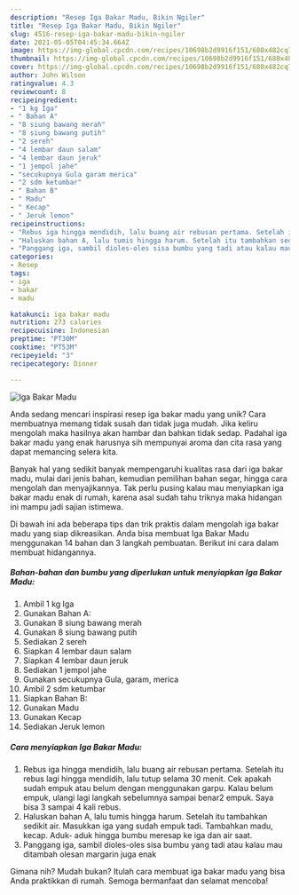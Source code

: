 ```yaml
---
description: "Resep Iga Bakar Madu, Bikin Ngiler"
title: "Resep Iga Bakar Madu, Bikin Ngiler"
slug: 4516-resep-iga-bakar-madu-bikin-ngiler
date: 2021-05-05T04:45:34.664Z
image: https://img-global.cpcdn.com/recipes/10698b2d9916f151/680x482cq70/iga-bakar-madu-foto-resep-utama.jpg
thumbnail: https://img-global.cpcdn.com/recipes/10698b2d9916f151/680x482cq70/iga-bakar-madu-foto-resep-utama.jpg
cover: https://img-global.cpcdn.com/recipes/10698b2d9916f151/680x482cq70/iga-bakar-madu-foto-resep-utama.jpg
author: John Wilson
ratingvalue: 4.3
reviewcount: 8
recipeingredient:
- "1 kg Iga"
- " Bahan A"
- "8 siung bawang merah"
- "8 siung bawang putih"
- "2 sereh"
- "4 lembar daun salam"
- "4 lembar daun jeruk"
- "1 jempol jahe"
- "secukupnya Gula garam merica"
- "2 sdm ketumbar"
- " Bahan B"
- " Madu"
- " Kecap"
- " Jeruk lemon"
recipeinstructions:
- "Rebus iga hingga mendidih, lalu buang air rebusan pertama. Setelah itu rebus lagi hingga mendidih, lalu tutup selama 30 menit. Cek apakah sudah empuk atau belum dengan menggunakan garpu. Kalau belum empuk, ulangi lagi langkah sebelumnya sampai benar2 empuk. Saya bisa 3 sampai 4 kali rebus."
- "Haluskan bahan A, lalu tumis hingga harum. Setelah itu tambahkan sedikit air. Masukkan iga yang sudah empuk tadi. Tambahkan madu, kecap. Aduk- aduk hingga bumbu meresap ke iga dan air saat."
- "Panggang iga, sambil dioles-oles sisa bumbu yang tadi atau kalau mau ditambah olesan margarin juga enak"
categories:
- Resep
tags:
- iga
- bakar
- madu

katakunci: iga bakar madu 
nutrition: 273 calories
recipecuisine: Indonesian
preptime: "PT30M"
cooktime: "PT53M"
recipeyield: "3"
recipecategory: Dinner

---
```



![Iga Bakar Madu](https://img-global.cpcdn.com/recipes/10698b2d9916f151/680x482cq70/iga-bakar-madu-foto-resep-utama.jpg)

Anda sedang mencari inspirasi resep iga bakar madu yang unik? Cara membuatnya memang tidak susah dan tidak juga mudah. Jika keliru mengolah maka hasilnya akan hambar dan bahkan tidak sedap. Padahal iga bakar madu yang enak harusnya sih mempunyai aroma dan cita rasa yang dapat memancing selera kita.

Banyak hal yang sedikit banyak mempengaruhi kualitas rasa dari iga bakar madu, mulai dari jenis bahan, kemudian pemilihan bahan segar, hingga cara mengolah dan menyajikannya. Tak perlu pusing kalau mau menyiapkan iga bakar madu enak di rumah, karena asal sudah tahu triknya maka hidangan ini mampu jadi sajian istimewa.




Di bawah ini ada beberapa tips dan trik praktis dalam mengolah iga bakar madu yang siap dikreasikan. Anda bisa membuat Iga Bakar Madu menggunakan 14 bahan dan 3 langkah pembuatan. Berikut ini cara dalam membuat hidangannya.

<!--inarticleads1-->

##### Bahan-bahan dan bumbu yang diperlukan untuk menyiapkan Iga Bakar Madu:

1. Ambil 1 kg Iga
1. Gunakan  Bahan A:
1. Gunakan 8 siung bawang merah
1. Gunakan 8 siung bawang putih
1. Sediakan 2 sereh
1. Siapkan 4 lembar daun salam
1. Siapkan 4 lembar daun jeruk
1. Sediakan 1 jempol jahe
1. Gunakan secukupnya Gula, garam, merica
1. Ambil 2 sdm ketumbar
1. Siapkan  Bahan B:
1. Gunakan  Madu
1. Gunakan  Kecap
1. Sediakan  Jeruk lemon




<!--inarticleads2-->

##### Cara menyiapkan Iga Bakar Madu:

1. Rebus iga hingga mendidih, lalu buang air rebusan pertama. Setelah itu rebus lagi hingga mendidih, lalu tutup selama 30 menit. Cek apakah sudah empuk atau belum dengan menggunakan garpu. Kalau belum empuk, ulangi lagi langkah sebelumnya sampai benar2 empuk. Saya bisa 3 sampai 4 kali rebus.
1. Haluskan bahan A, lalu tumis hingga harum. Setelah itu tambahkan sedikit air. Masukkan iga yang sudah empuk tadi. Tambahkan madu, kecap. Aduk- aduk hingga bumbu meresap ke iga dan air saat.
1. Panggang iga, sambil dioles-oles sisa bumbu yang tadi atau kalau mau ditambah olesan margarin juga enak




Gimana nih? Mudah bukan? Itulah cara membuat iga bakar madu yang bisa Anda praktikkan di rumah. Semoga bermanfaat dan selamat mencoba!
